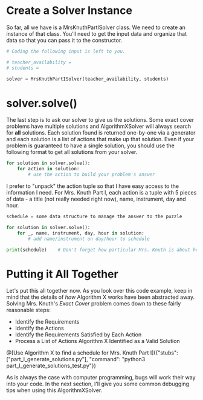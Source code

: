 # Create a Solver Instance

So far, all we have is a MrsKnuthPartISolver class. We need to create an instance of that class. You’ll need to get the input data and organize that data so that you can pass it to the constructor.

```python
# Coding the following input is left to you.

# teacher_availability = 
# students =

solver = MrsKnuthPartISolver(teacher_availability, students)
```

# solver.solve()

The last step is to ask our solver to give us the solutions. Some exact cover problems have multiple solutions and AlgorithmXSolver will always search for __all__ solutions. Each solution found is returned one-by-one via a generator and each solution is a list of actions that make up that solution. Even if your problem is guaranteed to have a single solution, you should use the following format to get all solutions from your solver.

```python
for solution in solver.solve():
    for action in solution:
        # use the action to build your problem's answer
```

I prefer to "unpack" the action tuple so that I have easy access to the information I need. For Mrs. Knuth Part I, each action is a tuple with 5 pieces of data - a title (not really needed right now), name, instrument, day and hour.

```python
schedule = some data structure to manage the answer to the puzzle

for solution in solver.solve():
    for _, name, instrument, day, hour in solution:
        # add name/instrument on day/hour to schedule

print(schedule)    # Don't forget how particular Mrs. Knuth is about her schedule formatting.
```

# Putting it All Together

Let's put this all together now. As you look over this code example, keep in mind that the details of _how_ Algorithm X works have been abstracted away. Solving Mrs. Knuth's _Exact Cover_ problem comes down to these fairly reasonable steps:

* Identify the Requirements
* Identify the Actions
* Identify the Requirements Satisfied by Each Action
* Process a List of Actions Algorithm X Identified as a Valid Solution

@[Use Algorithm X to find a schedule for Mrs. Knuth Part I]({"stubs": ["part_I_generate_solutions.py"], "command": "python3 part_I_generate_solutions_test.py"})

As is always the case with computer programming, bugs will work their way into your code. In the next section, I'll give you some common debugging tips when using this AlgorithmXSolver.
